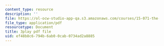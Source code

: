 ```yaml
---
content_type: resource
description: ''
file: https://ol-ocw-studio-app-qa.s3.amazonaws.com/courses/15-071-the-analytics-edge-spring-2017/ef48b8c6794b6ab00cab0734ad2a8885_o5bqy_5T07Y.pdf
file_type: application/pdf
resourcetype: Document
title: 3play pdf file
uid: ef48b8c6-794b-6ab0-0cab-0734ad2a8885
---
```

